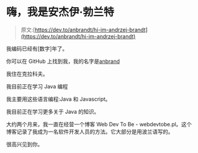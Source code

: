 # 嗨，我是安杰伊·勃兰特

> 原文:[https://dev.to/anbrandt/hi-im-andrzej-brandt](https://dev.to/anbrandt/hi-im-andrzej-brandt)

我编码已经有[数字]年了。

你可以在 GitHub 上找到我，我的名字是[anbrand](https://github.com/anbrandt)

我住在克拉科夫。

我目前正在学习 Java 编程

我主要用这些语言编程:Java 和 Javascript。

我目前正在学习更多关于 Java 的知识。

大约两个月来，我一直在经营一个博客 Web Dev To Be - webdevtobe.pl。这个博客记录了我成为一名软件开发人员的方法。它大部分是用波兰语写的。

很高兴见到你。